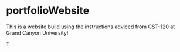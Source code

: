 # portfolioWebsite

This is a website build using the instructions adviced from CST-120 at Grand Canyon University!

T